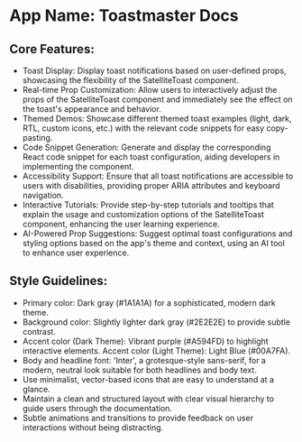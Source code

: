 # **App Name**: Toastmaster Docs

## Core Features:

- Toast Display: Display toast notifications based on user-defined props, showcasing the flexibility of the SatelliteToast component.
- Real-time Prop Customization: Allow users to interactively adjust the props of the SatelliteToast component and immediately see the effect on the toast's appearance and behavior.
- Themed Demos: Showcase different themed toast examples (light, dark, RTL, custom icons, etc.) with the relevant code snippets for easy copy-pasting.
- Code Snippet Generation: Generate and display the corresponding React code snippet for each toast configuration, aiding developers in implementing the component.
- Accessibility Support: Ensure that all toast notifications are accessible to users with disabilities, providing proper ARIA attributes and keyboard navigation.
- Interactive Tutorials: Provide step-by-step tutorials and tooltips that explain the usage and customization options of the SatelliteToast component, enhancing the user learning experience.
- AI-Powered Prop Suggestions: Suggest optimal toast configurations and styling options based on the app's theme and context, using an AI tool to enhance user experience.

## Style Guidelines:

- Primary color: Dark gray (#1A1A1A) for a sophisticated, modern dark theme.
- Background color: Slightly lighter dark gray (#2E2E2E) to provide subtle contrast.
- Accent color (Dark Theme): Vibrant purple (#A594FD) to highlight interactive elements. Accent color (Light Theme): Light Blue (#00A7FA).
- Body and headline font: 'Inter', a grotesque-style sans-serif, for a modern, neutral look suitable for both headlines and body text.
- Use minimalist, vector-based icons that are easy to understand at a glance.
- Maintain a clean and structured layout with clear visual hierarchy to guide users through the documentation.
- Subtle animations and transitions to provide feedback on user interactions without being distracting.